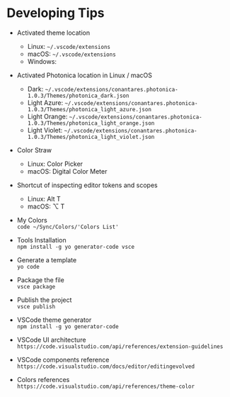 # Developing Tips

* Activated theme location  
  * Linux: `~/.vscode/extensions`  
  * macOS: `~/.vscode/extensions`  
  * Windows:

* Activated Photonica location in Linux / macOS  
  * Dark: `~/.vscode/extensions/conantares.photonica-1.0.3/Themes/photonica_dark.json`  
  * Light Azure: `~/.vscode/extensions/conantares.photonica-1.0.3/Themes/photonica_light_azure.json`  
  * Light Orange: `~/.vscode/extensions/conantares.photonica-1.0.3/Themes/photonica_light_orange.json`  
  * Light Violet: `~/.vscode/extensions/conantares.photonica-1.0.3/Themes/photonica_light_violet.json`  

* Color Straw  
  * Linux:      Color Picker
  * macOS:      Digital Color Meter

* Shortcut of inspecting editor tokens and scopes  
  * Linux:      Alt T  
  * macOS:      ⌥ T  

* My Colors  
  `code ~/Sync/Colors/'Colors List'`

* Tools Installation  
  `npm install -g yo generator-code vsce`

* Generate a template  
  `yo code`

* Package the file  
  `vsce package`

* Publish the project  
  `vsce publish`

* VSCode theme generator  
  `npm install -g yo generator-code`

* VSCode UI architecture  
  `https://code.visualstudio.com/api/references/extension-guidelines`

* VSCode components reference
  `https://code.visualstudio.com/docs/editor/editingevolved`

* Colors references  
  `https://code.visualstudio.com/api/references/theme-color`
